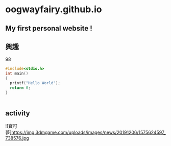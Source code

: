 # oogwayfairy.github.io

## My first personal website !

## 興趣
  98
  
```c
#include<stdio.h>
int main()
{
  printf("Hello World");
  return 0;
}
 
```


## activity
  
![寶可夢]https://img.3dmgame.com/uploads/images/news/20191206/1575624597_738576.jpg
